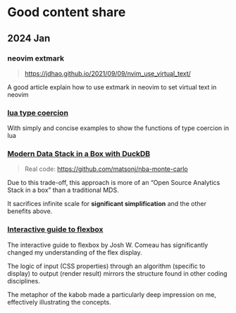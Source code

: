 # Good content share

## 2024 Jan

### neovim extmark
> https://jdhao.github.io/2021/09/09/nvim_use_virtual_text/

A good article explain how to use extmark in neovim to set virtual text in neovim

### [lua type coercion](https://www.codecademy.com/learn/learn-lua/modules/variables-and-data/cheatsheet)

With simply and concise examples to show the functions of type coercion in lua

### [Modern Data Stack in a Box with DuckDB](https://duckdb.org/2022/10/12/modern-data-stack-in-a-box.html)
> Real code: https://github.com/matsonj/nba-monte-carlo

Due to this trade-off, this approach is more of an “Open Source Analytics Stack in a box” than a traditional MDS. 

It sacrifices infinite scale for **significant simplification** and the other benefits above.

### [Interactive guide to flexbox](https://www.joshwcomeau.com/css/interactive-guide-to-flexbox/)

The interactive guide to flexbox by Josh W. Comeau has significantly changed my understanding of the flex display.

The logic of input (CSS properties) through an algorithm (specific to display) to output (render result) mirrors the structure found in other coding disciplines.

The metaphor of the kabob made a particularly deep impression on me, effectively illustrating the concepts.
